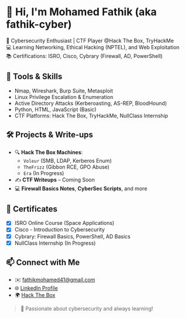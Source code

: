 # 👋 Hi, I'm Mohamed Fathik (aka fathik-cyber)

🔐 Cybersecurity Enthusiast | CTF Player @Hack The Box, TryHackMe  
💻 Learning Networking, Ethical Hacking (NPTEL), and Web Exploitation  
📚 Certifications: ISRO, Cisco, Cybrary (Firewall, AD, PowerShell)

## 🧰 Tools & Skills
- Nmap, Wireshark, Burp Suite, Metasploit
- Linux Privilege Escalation & Enumeration
- Active Directory Attacks (Kerberoasting, AS-REP, BloodHound)
- Python, HTML, JavaScript (Basic)
- CTF Platforms: Hack The Box, TryHackMe, NullClass Internship

## 🛠️ Projects & Write-ups
- 🔍 **Hack The Box Machines**:
  - `Voleur` (SMB, LDAP, Kerberos Enum)
  - `TheFrizz` (Gibbon RCE, GPO Abuse)
  - `Era` (In Progress)
- ✍️ **CTF Writeups** – Coming Soon
- 💻 **Firewall Basics Notes**, **CyberSec Scripts**, and more

## 📜 Certificates
- [x] ISRO Online Course (Space Applications)
- [x] Cisco - Introduction to Cybersecurity
- [x] Cybrary: Firewall Basics, PowerShell, AD Basics
- [x] NullClass Internship (In Progress)

## 📫 Connect with Me
- ✉️ fathikmohamed41@gmail.com
- 🌐 [LinkedIn Profile](https://linkedin.com/in/fathik-cyber)
- 🌍 [Hack The Box](https://app.hackthebox.com/profile/MohamedFathik)

> 🚀 Passionate about cybersecurity and always learning!

